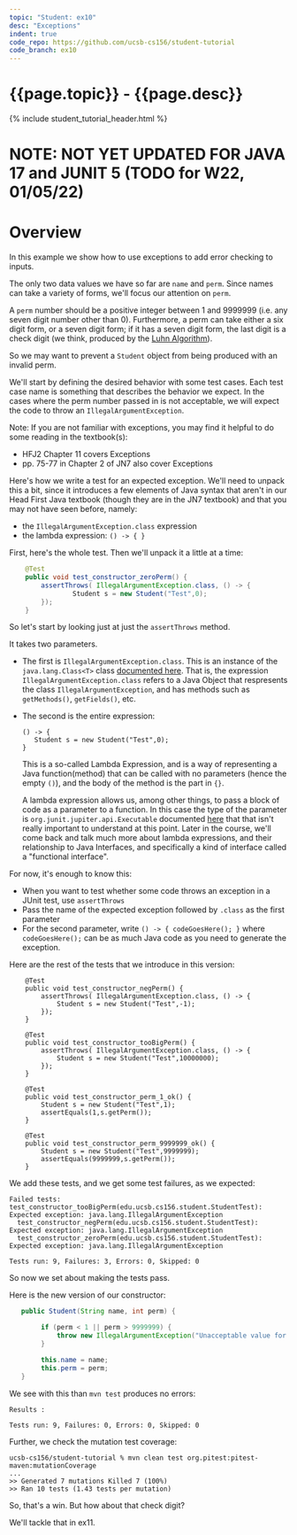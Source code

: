 ```yaml
---
topic: "Student: ex10"
desc: "Exceptions"
indent: true
code_repo: https://github.com/ucsb-cs156/student-tutorial
code_branch: ex10
---
```


# {{page.topic}} - {{page.desc}}

{% include student_tutorial_header.html %}

# NOTE: NOT YET UPDATED FOR JAVA 17 and JUNIT 5 (TODO for W22, 01/05/22)

# Overview

In this example we show how to use exceptions
to add error checking to inputs.  

The only two data values we have so far are
`name` and `perm`.  Since names can take a variety
of forms, we'll focus our attention on `perm`.

A `perm` number should be a positive integer between
1 and 9999999 (i.e. any seven digit number other than 0).  Furthermore, a perm can take either
a six digit form, or a seven digit form; if it has
a seven digit form, the last digit is a check digit (we think, produced by the [Luhn Algorithm](https://en.wikipedia.org/wiki/Luhn_algorithm)).


So we may want to prevent a `Student` object from being produced with an invalid perm.

We'll start by defining the desired behavior with some test cases.  Each test case name is something that
describes the behavior we expect.  In the cases
where the perm number passed in is not acceptable,
we will expect the code to throw an `IllegalArgumentException`.  

Note: If you are not familiar with exceptions,
you may find it helpful to do some reading
in the textbook(s):
* HFJ2 Chapter 11 covers Exceptions
* pp. 75-77 in Chapter 2 of JN7 also cover Exceptions

Here's how we write a test for an expected exception.  We'll need to unpack this a bit, since it introduces a few elements of Java syntax that aren't in our Head First Java textbook (though they are in the JN7 textbook) and that you may not have seen before, namely:

* the `IllegalArgumentException.class` expression
* the lambda expression: `() -> { }`

First, here's the whole test.  Then we'll unpack it a little at a time:

```java
    @Test
    public void test_constructor_zeroPerm() {
        assertThrows( IllegalArgumentException.class, () -> {
                Student s = new Student("Test",0);
        });
    }
```

So let's start by looking just at just the `assertThrows` method.

It takes two parameters.  
* The first is `IllegalArgumentException.class`.  This is an instance of the `java.lang.Class<T>` class [documented here](https://docs.oracle.com/en/java/javase/17/docs/api/java.base/java/lang/Class.html).   That is, the expression `IllegalArgumentException.class` refers to a Java Object that respresents the class `IllegalArgumentException`, and has methods such as `getMethods()`, `getFields()`, etc.
* The second is the entire expression:
  
  ```
  () -> {
     Student s = new Student("Test",0);
  }
  ```
 
  This is a so-called Lambda Expression, and is a way of representing a Java function(method) that can be called with no parameters (hence the empty `()`), and the body of the method is the part in `{}`.
  
  A lambda expression allows us, among other things, to pass a block of code as a parameter to a function.  In this case the type of the parameter is `org.junit.jupiter.api.Executable` documented [here]() that that isn't really important to understand at this point.  Later in the course, we'll come back and talk much more about lambda expressions, and their relationship to Java Interfaces, and specifically a kind of interface called a "functional interface".
  
For now, it's enough to know this:

* When you want to test whether some code throws an exception in a JUnit test, use `assertThrows`
* Pass the name of the expected exception followed by `.class` as the first parameter
* For the second parameter, write `() -> { codeGoesHere(); }` where `codeGoesHere();` can be as much Java code
  as you need to generate the exception.



Here are the rest of the tests that we introduce in this version:

```
    @Test
    public void test_constructor_negPerm() {
        assertThrows( IllegalArgumentException.class, () -> {
            Student s = new Student("Test",-1);
        });
    }

    @Test
    public void test_constructor_tooBigPerm() {
        assertThrows( IllegalArgumentException.class, () -> {
            Student s = new Student("Test",10000000);
        });
    }

    @Test
    public void test_constructor_perm_1_ok() {
        Student s = new Student("Test",1);
        assertEquals(1,s.getPerm());
    }

    @Test
    public void test_constructor_perm_9999999_ok() {
        Student s = new Student("Test",9999999);
        assertEquals(9999999,s.getPerm());
    }
```

We add these tests, and we get some test failures, as we expected:

```
Failed tests:   test_constructor_tooBigPerm(edu.ucsb.cs156.student.StudentTest): Expected exception: java.lang.IllegalArgumentException
  test_constructor_negPerm(edu.ucsb.cs156.student.StudentTest): Expected exception: java.lang.IllegalArgumentException
  test_constructor_zeroPerm(edu.ucsb.cs156.student.StudentTest): Expected exception: java.lang.IllegalArgumentException

Tests run: 9, Failures: 3, Errors: 0, Skipped: 0
```

So now we set about making the tests pass.

Here is the new version of our constructor:

```java
   public Student(String name, int perm) {

        if (perm < 1 || perm > 9999999) {
            throw new IllegalArgumentException("Unacceptable value for perm: " + perm);
        }

        this.name = name;
        this.perm = perm;
   }
```

We see with this than `mvn test` produces no errors:

```
Results :

Tests run: 9, Failures: 0, Errors: 0, Skipped: 0
```

Further, we check the mutation test coverage:

```
ucsb-cs156/student-tutorial % mvn clean test org.pitest:pitest-maven:mutationCoverage
...
>> Generated 7 mutations Killed 7 (100%)
>> Ran 10 tests (1.43 tests per mutation)
```

So, that's a win.  But how about that check digit?

We'll tackle that in ex11.
